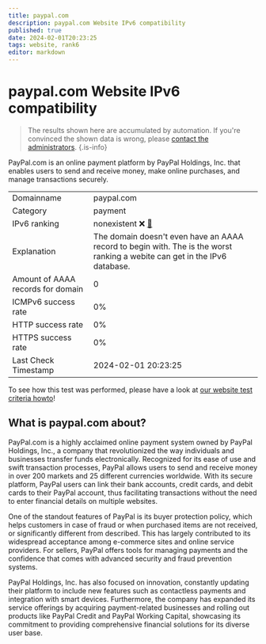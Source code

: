```yaml
---
title: paypal.com
description: paypal.com Website IPv6 compatibility
published: true
date: 2024-02-01T20:23:25
tags: website, rank6
editor: markdown
---
```


# paypal.com Website IPv6 compatibility

> The results shown here are accumulated by automation. If you're convinced the shown data is wrong, please [contact the administrators](/howto/chat). 
{.is-info}

PayPal.com is an online payment platform by PayPal Holdings, Inc. that enables users to send and receive money, make online purchases, and manage transactions securely.


|   |   |
| - | - |
| Domainname | paypal.com
| Category | payment |
| IPv6 ranking | nonexistent :x: [🔗](/howto/ranking) |
| Explanation | The domain doesn't even have an AAAA record to begin with. The is the worst ranking a webite can get in the IPv6 database. |
| Amount of AAAA records for domain | 0 |
| ICMPv6 success rate | 0%|
| HTTP success rate | 0% |
| HTTPS success rate | 0% |
| Last Check Timestamp | 2024-02-01 20:23:25 |

To see how this test was performed, please have a look at [our website test criteria howto](/howto/testcriteria/website)!


## What is paypal.com about?
PayPal.com is a highly acclaimed online payment system owned by PayPal Holdings, Inc., a company that revolutionized the way individuals and businesses transfer funds electronically. Recognized for its ease of use and swift transaction processes, PayPal allows users to send and receive money in over 200 markets and 25 different currencies worldwide. With its secure platform, PayPal users can link their bank accounts, credit cards, and debit cards to their PayPal account, thus facilitating transactions without the need to enter financial details on multiple websites.

One of the standout features of PayPal is its buyer protection policy, which helps customers in case of fraud or when purchased items are not received, or significantly different from described. This has largely contributed to its widespread acceptance among e-commerce sites and online service providers. For sellers, PayPal offers tools for managing payments and the confidence that comes with advanced security and fraud prevention systems.

PayPal Holdings, Inc. has also focused on innovation, constantly updating their platform to include new features such as contactless payments and integration with smart devices. Furthermore, the company has expanded its service offerings by acquiring payment-related businesses and rolling out products like PayPal Credit and PayPal Working Capital, showcasing its commitment to providing comprehensive financial solutions for its diverse user base.


